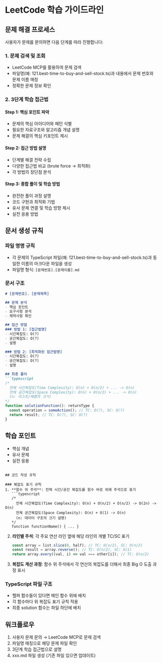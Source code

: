 # LeetCode 학습 가이드라인

## 문제 해결 프로세스

사용자가 문제를 문의하면 다음 단계를 따라 진행합니다:

### 1. 문제 검색 및 조회
- LeetCode MCP를 활용하여 문제 검색
- 파일명(예: 121.best-time-to-buy-and-sell-stock.ts)과 내용에서 문제 번호와 문제 이름 매칭
- 정확한 문제 정보 확인

### 2. 3단계 학습 접근법

#### Step 1: 핵심 포인트 파악
- 문제의 핵심 아이디어와 패턴 식별
- 필요한 자료구조와 알고리즘 개념 설명
- 문제 해결의 핵심 키포인트 제시

#### Step 2: 접근 방법 설명
- 단계별 해결 전략 수립
- 다양한 접근법 비교 (brute force → 최적화)
- 각 방법의 장단점 분석

#### Step 3: 종합 풀이 및 학습 방법
- 완전한 풀이 과정 설명
- 코드 구현과 최적화 기법
- 유사 문제 연결 및 학습 방향 제시
- 실전 응용 방법

## 문서 생성 규칙

### 파일 명명 규칙
- 각 문제의 TypeScript 파일(예: 121.best-time-to-buy-and-sell-stock.ts)과 동일한 이름의 마크다운 파일을 생성
- 파일명 형식: `[문제번호].[문제이름].md`

### 문서 구조
```markdown
# [문제번호]. [문제제목]

## 문제 분석
- 핵심 포인트
- 요구사항 분석
- 제약사항 확인

## 접근 방법
### 방법 1: [접근법명]
- 시간복잡도: O(?)
- 공간복잡도: O(?)
- 설명

### 방법 2: [최적화된 접근법명]
- 시간복잡도: O(?)
- 공간복잡도: O(?)
- 설명

## 최종 풀이
```typescript
/*
  전체 시간복잡도(Time Complexity): O(n) + O(n/2) + ... -> O(n)
  전체 공간복잡도(Space Complexity): O(n) + O(n/2) + ... -> O(n)
  (n: 리스트/배열의 크기)
*/
function solutionFunction(): returnType {
  const operation = someAction(); // TC: O(?), SC: O(?)
  return result; // TC: O(?), SC: O(?)
}
```

## 학습 포인트
- 핵심 개념
- 유사 문제
- 실전 응용
```

## 코드 작성 규칙

### 복잡도 표기 규칙
1. **함수 위 주석**: 전체 시간/공간 복잡도를 함수 바로 위에 주석으로 표기
   ```typescript
   /*
     전체 시간복잡도(Time Complexity): O(n) + O(n/2) + O(n/2) -> O(2n) -> O(n)
     전체 공간복잡도(Space Complexity): O(n) + O(1) -> O(n)
     (n: 데이터 구조의 크기 설명)
   */
   function functionName() { ... }
   ```

2. **라인별 주석**: 각 주요 연산 라인 옆에 해당 라인의 개별 TC/SC 표기
   ```typescript
   const array = list.slice(0, half); // TC: O(n/2), SC: O(n/2)
   const result = array.reverse(); // TC: O(n/2), SC: O(1)
   return array.every((val, i) => val === other[i]); // TC: O(n/2)
   ```

3. **복잡도 계산 과정**: 함수 위 주석에서 각 연산의 복잡도를 더해서 최종 Big O 도출 과정 표시

### TypeScript 파일 구조
- 헬퍼 함수들이 있다면 메인 함수 위에 배치
- 각 함수마다 위 복잡도 표기 규칙 적용
- 최종 solution 함수는 파일 하단에 배치

## 워크플로우
1. 사용자 문제 문의 → LeetCode MCP로 문제 검색
2. 파일명 매칭으로 해당 문제 파일 확인
3. 3단계 학습 접근법으로 설명
4. xxx.md 파일 생성 (기존 파일 있으면 업데이트)